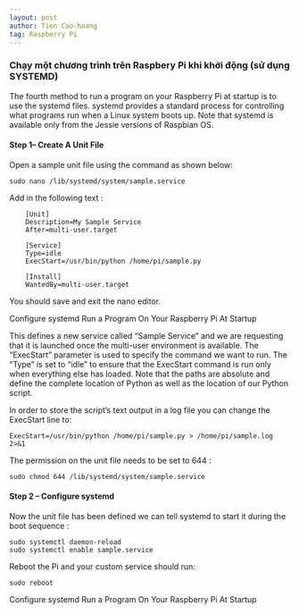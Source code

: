 ```yaml
---
layout: post
author: Tien Cao-hoang
tag: Raspberry Pi
---
```


### Chạy một chương trình trên Raspbery Pi khi khởi động (sử dụng SYSTEMD)

The fourth method to run a program on your Raspberry Pi at startup is to use the systemd files. systemd provides a standard process for controlling what programs run when a Linux system boots up. Note that systemd is available only from the Jessie versions of Raspbian OS.

#### Step 1– Create A Unit File

Open a sample unit file using the command as shown below:

`sudo nano /lib/systemd/system/sample.service`

Add in the following text :
~~~
    [Unit]
    Description=My Sample Service
    After=multi-user.target

    [Service]
    Type=idle
    ExecStart=/usr/bin/python /home/pi/sample.py

    [Install]
    WantedBy=multi-user.target
 ~~~
You should save and exit the nano editor.

Configure systemd Run a Program On Your Raspberry Pi At Startup

This defines a new service called “Sample Service” and we are requesting that it is launched once the multi-user environment is available. The “ExecStart” parameter is used to specify the command we want to run. The “Type” is set to “idle” to ensure that the ExecStart command is run only when everything else has loaded. Note that the paths are absolute and define the complete location of Python as well as the location of our Python script.

In order to store the script’s text output in a log file you can change the ExecStart line to:

`ExecStart=/usr/bin/python /home/pi/sample.py > /home/pi/sample.log 2>&1`

The permission on the unit file needs to be set to 644 :

`sudo chmod 644 /lib/systemd/system/sample.service`

#### Step 2 – Configure systemd

Now the unit file has been defined we can tell systemd to start it during the boot sequence :


    sudo systemctl daemon-reload
    sudo systemctl enable sample.service


Reboot the Pi and your custom service should run:

```
sudo reboot
```

Configure systemd Run a Program On Your Raspberry Pi At Startup